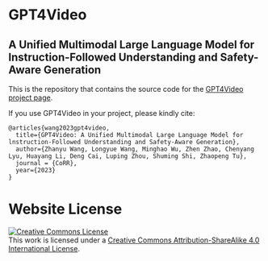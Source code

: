 # GPT4Video
## A Unified Multimodal Large Language Model for lnstruction-Followed Understanding and Safety-Aware Generation

This is the repository that contains the source code for the [GPT4Video project page](https://gpt4video.github.io/).

If you use GPT4Video in your project, please kindly cite:
```
@articles{wang2023gpt4video,
  title={GPT4Video: A Unified Multimodal Large Language Model for lnstruction-Followed Understanding and Safety-Aware Generation},
  author={Zhanyu Wang, Longyue Wang, Minghao Wu, Zhen Zhao, Chenyang Lyu, Huayang Li, Deng Cai, Luping Zhou, Shuming Shi, Zhaopeng Tu},
  journal = {CoRR},
  year={2023}
}
```

# Website License
<a rel="license" href="http://creativecommons.org/licenses/by-sa/4.0/"><img alt="Creative Commons License" style="border-width:0" src="https://i.creativecommons.org/l/by-sa/4.0/88x31.png" /></a><br />This work is licensed under a <a rel="license" href="http://creativecommons.org/licenses/by-sa/4.0/">Creative Commons Attribution-ShareAlike 4.0 International License</a>.
